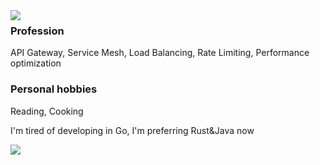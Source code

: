 <a href="https://github.com/jizhuozhi/jizhuozhi/blob/master/README.md">
  <img align="left" src="https://github-readme-stats.vercel.app/api?username=jizhuozhi&show_icons=true&count_private=true" />
</a>

### Profession
API Gateway, Service Mesh, Load Balancing, Rate Limiting, Performance optimization

### Personal hobbies
Reading, Cooking

I'm tired of developing in Go, I'm preferring Rust&Java now

<a href="https://github.com/jizhuozhi/jizhuozhi/blob/master/README.md">
  <img align="left" src="https://github-readme-stats.vercel.app/api/top-langs?username=jizhuozhi&layout=compact" />
</a>
